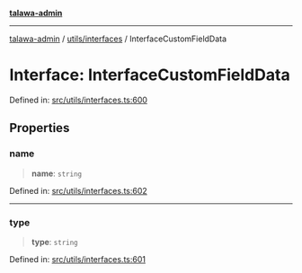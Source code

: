 [**talawa-admin**](../../../README.md)

***

[talawa-admin](../../../modules.md) / [utils/interfaces](../README.md) / InterfaceCustomFieldData

# Interface: InterfaceCustomFieldData

Defined in: [src/utils/interfaces.ts:600](https://github.com/bint-Eve/talawa-admin/blob/e05e1a03180dbbfc7ba850102958ea6b6cd4b01e/src/utils/interfaces.ts#L600)

## Properties

### name

> **name**: `string`

Defined in: [src/utils/interfaces.ts:602](https://github.com/bint-Eve/talawa-admin/blob/e05e1a03180dbbfc7ba850102958ea6b6cd4b01e/src/utils/interfaces.ts#L602)

***

### type

> **type**: `string`

Defined in: [src/utils/interfaces.ts:601](https://github.com/bint-Eve/talawa-admin/blob/e05e1a03180dbbfc7ba850102958ea6b6cd4b01e/src/utils/interfaces.ts#L601)
